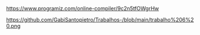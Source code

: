 
https://www.programiz.com/online-compiler/9c2n5tfOWgrHw

https://github.com/GabiSantopietro/Trabalhos-/blob/main/trabalho%206%20.png
